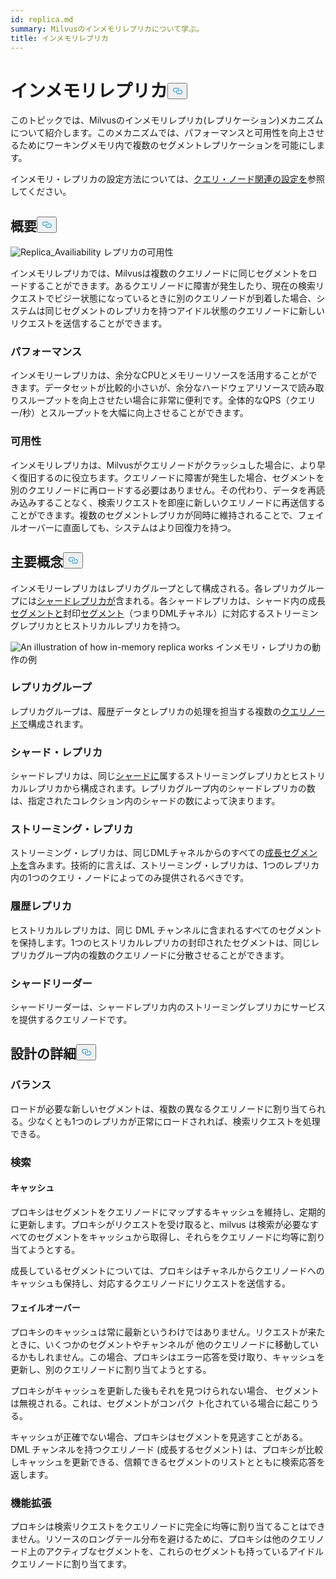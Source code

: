 ```yaml
---
id: replica.md
summary: Milvusのインメモリレプリカについて学ぶ。
title: インメモリレプリカ
---
```

<h1 id="In-Memory-Replica" class="common-anchor-header">インメモリレプリカ<button data-href="#In-Memory-Replica" class="anchor-icon" translate="no">
      <svg translate="no"
        aria-hidden="true"
        focusable="false"
        height="20"
        version="1.1"
        viewBox="0 0 16 16"
        width="16"
      >
        <path
          fill="#0092E4"
          fill-rule="evenodd"
          d="M4 9h1v1H4c-1.5 0-3-1.69-3-3.5S2.55 3 4 3h4c1.45 0 3 1.69 3 3.5 0 1.41-.91 2.72-2 3.25V8.59c.58-.45 1-1.27 1-2.09C10 5.22 8.98 4 8 4H4c-.98 0-2 1.22-2 2.5S3 9 4 9zm9-3h-1v1h1c1 0 2 1.22 2 2.5S13.98 12 13 12H9c-.98 0-2-1.22-2-2.5 0-.83.42-1.64 1-2.09V6.25c-1.09.53-2 1.84-2 3.25C6 11.31 7.55 13 9 13h4c1.45 0 3-1.69 3-3.5S14.5 6 13 6z"
        ></path>
      </svg>
    </button></h1><p>このトピックでは、Milvusのインメモリレプリカ(レプリケーション)メカニズムについて紹介します。このメカニズムでは、パフォーマンスと可用性を向上させるためにワーキングメモリ内で複数のセグメントレプリケーションを可能にします。</p>
<p>インメモリ・レプリカの設定方法については、<a href="/docs/ja/configure_querynode.md#queryNodereplicas">クエリ・ノード関連の設定を</a>参照してください。</p>
<h2 id="Overview" class="common-anchor-header">概要<button data-href="#Overview" class="anchor-icon" translate="no">
      <svg translate="no"
        aria-hidden="true"
        focusable="false"
        height="20"
        version="1.1"
        viewBox="0 0 16 16"
        width="16"
      >
        <path
          fill="#0092E4"
          fill-rule="evenodd"
          d="M4 9h1v1H4c-1.5 0-3-1.69-3-3.5S2.55 3 4 3h4c1.45 0 3 1.69 3 3.5 0 1.41-.91 2.72-2 3.25V8.59c.58-.45 1-1.27 1-2.09C10 5.22 8.98 4 8 4H4c-.98 0-2 1.22-2 2.5S3 9 4 9zm9-3h-1v1h1c1 0 2 1.22 2 2.5S13.98 12 13 12H9c-.98 0-2-1.22-2-2.5 0-.83.42-1.64 1-2.09V6.25c-1.09.53-2 1.84-2 3.25C6 11.31 7.55 13 9 13h4c1.45 0 3-1.69 3-3.5S14.5 6 13 6z"
        ></path>
      </svg>
    </button></h2><p>
  
   <span class="img-wrapper"> <img translate="no" src="/docs/v2.4.x/assets/replica_availability.jpg" alt="Replica_Availiability" class="doc-image" id="replica_availiability" />
   </span> <span class="img-wrapper"> <span>レプリカの可用性</span> </span></p>
<p>インメモリレプリカでは、Milvusは複数のクエリノードに同じセグメントをロードすることができます。あるクエリノードに障害が発生したり、現在の検索リクエストでビジー状態になっているときに別のクエリノードが到着した場合、システムは同じセグメントのレプリカを持つアイドル状態のクエリノードに新しいリクエストを送信することができます。</p>
<h3 id="Performance" class="common-anchor-header">パフォーマンス</h3><p>インメモリーレプリカは、余分なCPUとメモリーリソースを活用することができます。データセットが比較的小さいが、余分なハードウェアリソースで読み取りスループットを向上させたい場合に非常に便利です。全体的なQPS（クエリー/秒）とスループットを大幅に向上させることができます。</p>
<h3 id="Availability" class="common-anchor-header">可用性</h3><p>インメモリレプリカは、Milvusがクエリノードがクラッシュした場合に、より早く復旧するのに役立ちます。クエリノードに障害が発生した場合、セグメントを別のクエリノードに再ロードする必要はありません。その代わり、データを再読み込みすることなく、検索リクエストを即座に新しいクエリノードに再送信することができます。複数のセグメントレプリカが同時に維持されることで、フェイルオーバーに直面しても、システムはより回復力を持つ。</p>
<h2 id="Key-Concepts" class="common-anchor-header">主要概念<button data-href="#Key-Concepts" class="anchor-icon" translate="no">
      <svg translate="no"
        aria-hidden="true"
        focusable="false"
        height="20"
        version="1.1"
        viewBox="0 0 16 16"
        width="16"
      >
        <path
          fill="#0092E4"
          fill-rule="evenodd"
          d="M4 9h1v1H4c-1.5 0-3-1.69-3-3.5S2.55 3 4 3h4c1.45 0 3 1.69 3 3.5 0 1.41-.91 2.72-2 3.25V8.59c.58-.45 1-1.27 1-2.09C10 5.22 8.98 4 8 4H4c-.98 0-2 1.22-2 2.5S3 9 4 9zm9-3h-1v1h1c1 0 2 1.22 2 2.5S13.98 12 13 12H9c-.98 0-2-1.22-2-2.5 0-.83.42-1.64 1-2.09V6.25c-1.09.53-2 1.84-2 3.25C6 11.31 7.55 13 9 13h4c1.45 0 3-1.69 3-3.5S14.5 6 13 6z"
        ></path>
      </svg>
    </button></h2><p>インメモリーレプリカはレプリカグループとして構成される。各レプリカグループには<a href="https://milvus.io/docs/v2.1.x/glossary.md#Sharding">シャードレプリカが</a>含まれる。各シャードレプリカは、シャード内の成長<a href="https://milvus.io/docs/v2.1.x/glossary.md#Segment">セグメントと</a>封印<a href="https://milvus.io/docs/v2.1.x/glossary.md#Segment">セグメント</a>（つまりDMLチャネル）に対応するストリーミングレプリカとヒストリカルレプリカを持つ。</p>
<p>
  
   <span class="img-wrapper"> <img translate="no" src="/docs/v2.4.x/assets/replica_group.png" alt="An illustration of how in-memory replica works" class="doc-image" id="an-illustration-of-how-in-memory-replica-works" />
   </span> <span class="img-wrapper"> <span>インメモリ・レプリカの動作の例</span> </span></p>
<h3 id="Replica-group" class="common-anchor-header">レプリカグループ</h3><p>レプリカグループは、履歴データとレプリカの処理を担当する複数の<a href="https://milvus.io/docs/v2.1.x/four_layers.md#Query-node">クエリノードで</a>構成されます。</p>
<h3 id="Shard-replica" class="common-anchor-header">シャード・レプリカ</h3><p>シャードレプリカは、同じ<a href="https://milvus.io/blog/deep-dive-1-milvus-architecture-overview.md#Shard">シャードに</a>属するストリーミングレプリカとヒストリカルレプリカから構成されます。レプリカグループ内のシャードレプリカの数は、指定されたコレクション内のシャードの数によって決まります。</p>
<h3 id="Streaming-replica" class="common-anchor-header">ストリーミング・レプリカ</h3><p>ストリーミング・レプリカは、同じDMLチャネルからのすべての<a href="https://milvus.io/docs/v2.1.x/glossary.md#Segment">成長セグメントを</a>含みます。技術的に言えば、ストリーミング・レプリカは、1つのレプリカ内の1つのクエリ・ノードによってのみ提供されるべきです。</p>
<h3 id="Historical-replica" class="common-anchor-header">履歴レプリカ</h3><p>ヒストリカルレプリカは、同じ DML チャンネルに含まれるすべてのセグメントを保持します。1つのヒストリカルレプリカの封印されたセグメントは、同じレプリカグループ内の複数のクエリノードに分散させることができます。</p>
<h3 id="Shard-leader" class="common-anchor-header">シャードリーダー</h3><p>シャードリーダーは、シャードレプリカ内のストリーミングレプリカにサービスを提供するクエリノードです。</p>
<h2 id="Design-Details" class="common-anchor-header">設計の詳細<button data-href="#Design-Details" class="anchor-icon" translate="no">
      <svg translate="no"
        aria-hidden="true"
        focusable="false"
        height="20"
        version="1.1"
        viewBox="0 0 16 16"
        width="16"
      >
        <path
          fill="#0092E4"
          fill-rule="evenodd"
          d="M4 9h1v1H4c-1.5 0-3-1.69-3-3.5S2.55 3 4 3h4c1.45 0 3 1.69 3 3.5 0 1.41-.91 2.72-2 3.25V8.59c.58-.45 1-1.27 1-2.09C10 5.22 8.98 4 8 4H4c-.98 0-2 1.22-2 2.5S3 9 4 9zm9-3h-1v1h1c1 0 2 1.22 2 2.5S13.98 12 13 12H9c-.98 0-2-1.22-2-2.5 0-.83.42-1.64 1-2.09V6.25c-1.09.53-2 1.84-2 3.25C6 11.31 7.55 13 9 13h4c1.45 0 3-1.69 3-3.5S14.5 6 13 6z"
        ></path>
      </svg>
    </button></h2><h3 id="Balance" class="common-anchor-header">バランス</h3><p>ロードが必要な新しいセグメントは、複数の異なるクエリノードに割り当てられる。少なくとも1つのレプリカが正常にロードされれば、検索リクエストを処理できる。</p>
<h3 id="Search" class="common-anchor-header">検索</h3><h4 id="Cache" class="common-anchor-header">キャッシュ</h4><p>プロキシはセグメントをクエリノードにマップするキャッシュを維持し、定期的に更新します。プロキシがリクエストを受け取ると、milvus は検索が必要なすべてのセグメントをキャッシュから取得し、それらをクエリノードに均等に割り当てようとする。</p>
<p>成長しているセグメントについては、プロキシはチャネルからクエリノードへのキャッシュも保持し、対応するクエリノードにリクエストを送信する。</p>
<h4 id="Failover" class="common-anchor-header">フェイルオーバー</h4><p>プロキシのキャッシュは常に最新というわけではありません。リクエストが来たときに、いくつかのセグメントやチャンネルが 他のクエリノードに移動しているかもしれません。この場合、プロキシはエラー応答を受け取り、キャッシュを更新し、別のクエリノードに割り当てようとする。</p>
<p>プロキシがキャッシュを更新した後もそれを見つけられない場合、 セグメントは無視される。これは、セグメントがコンパク ト化されている場合に起こりうる。</p>
<p>キャッシュが正確でない場合、プロキシはセグメントを見逃すことがある。DML チャンネルを持つクエリノード (成長するセグメント) は、プロキシが比較しキャッシュを更新できる、信頼できるセグメントのリストとともに検索応答を返します。</p>
<h3 id="Enhancement" class="common-anchor-header">機能拡張</h3><p>プロキシは検索リクエストをクエリノードに完全に均等に割り当てることはできません。リソースのロングテール分布を避けるために、プロキシは他のクエリノード上のアクティブなセグメントを、これらのセグメントも持っているアイドルクエリノードに割り当てます。</p>
